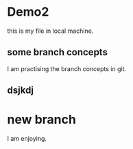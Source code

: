 # Demo2

this is my file in local machine.

## some branch concepts

I am practising the branch concepts in git.

## dsjkdj

# new branch

I am enjoying.
